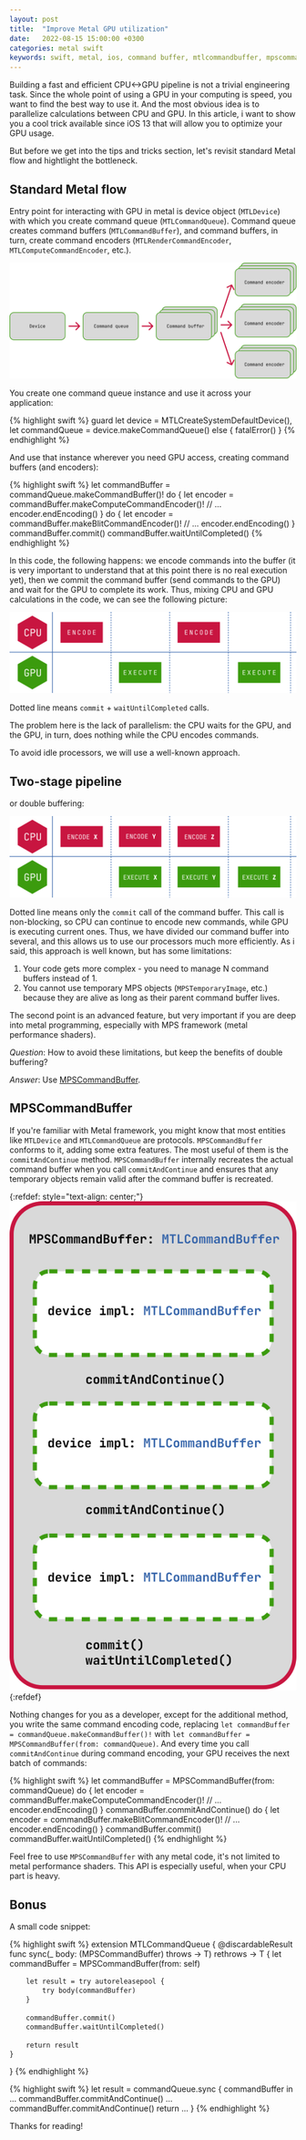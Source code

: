 ```yaml
---
layout: post
title:  "Improve Metal GPU utilization"
date:   2022-08-15 15:00:00 +0300
categories: metal swift
keywords: swift, metal, ios, command buffer, mtlcommandbuffer, mpscommandbuffer
---
```

Building a fast and efficient CPU<->GPU pipeline is not a trivial engineering task. Since the whole point of using a GPU in your computing is speed, you want to find the best way to use it. And the most obvious idea is to parallelize calculations between CPU and GPU. In this article, i want to show you a cool trick available since iOS 13 that will allow you to optimize your GPU usage.

<!-- more -->

But before we get into the tips and tricks section, let's revisit standard Metal flow and hightlight the bottleneck.

## Standard Metal flow

Entry point for interacting with GPU in metal is device object (`MTLDevice`) with which you create command queue (`MTLCommandQueue`). Command queue creates command buffers (`MTLCommandBuffer`), and command buffers, in turn, create command encoders (`MTLRenderCommandEncoder`, `MTLComputeCommandEncoder`, etc.).

![metal_flow](/assets/images/metal_flow.svg)

You create one command queue instance and use it across your application:

{% highlight swift %}
guard let device = MTLCreateSystemDefaultDevice(),
      let commandQueue = device.makeCommandQueue()
else {
    fatalError()
}
{% endhighlight %}

And use that instance wherever you need GPU access, creating command buffers (and encoders):

{% highlight swift %}
let commandBuffer = commandQueue.makeCommandBuffer()!
do {
    let encoder = commandBuffer.makeComputeCommandEncoder()!
    // ...
    encoder.endEncoding()
}
do {
    let encoder = commandBuffer.makeBlitCommandEncoder()!
    // ...
    encoder.endEncoding()
}
commandBuffer.commit()
commandBuffer.waitUntilCompleted()
{% endhighlight %}

In this code, the following happens: we encode commands into the buffer (it is very important to understand that at this point there is no real execution yet), then we commit the command buffer (send commands to the GPU) and wait for the GPU to complete its work. Thus, mixing CPU and GPU calculations in the code, we can see the following picture:

![cpu_gpu_standard_flow](/assets/images/cpu_gpu_standard_flow.svg)

Dotted line means `commit` + `waitUntilCompleted` calls.

The problem here is the lack of parallelism: the CPU waits for the GPU, and the GPU, in turn, does nothing while the CPU encodes commands.

To avoid idle processors, we will use a well-known approach.

## Two-stage pipeline

or double buffering:

![cpu_gpu_double_buffering](/assets/images/cpu_gpu_double_buffering.svg)

Dotted line means only the `commit` call of the command buffer. This call is non-blocking, so CPU can continue to encode new commands, while GPU is executing current ones. Thus, we have divided our command buffer into several, and this allows us to use our processors much more efficiently. As i said, this approach is well known, but has some limitations:

1. Your code gets more complex - you need to manage N command buffers instead of 1.
2. You cannot use temporary MPS objects (`MPSTemporaryImage`, etc.) because they are alive as long as their parent command buffer lives.

The second point is an advanced feature, but very important if you are deep into metal programming, especially with MPS framework (metal performance shaders).

*Question*: How to avoid these limitations, but keep the benefits of double buffering?

*Answer*: Use [MPSCommandBuffer](https://developer.apple.com/documentation/metalperformanceshaders/mpscommandbuffer).

## MPSCommandBuffer

If you're familiar with Metal framework, you might know that most entities like `MTLDevice` and `MTLCommandQueue` are protocols. `MPSCommandBuffer` conforms to it, adding some extra features. The most useful of them is the `commitAndContinue` method. `MPSCommandBuffer` internally recreates the actual command buffer when you call `commitAndContinue` and ensures that any temporary objects remain valid after the command buffer is recreated.

{:refdef: style="text-align: center;"}
![mps_command_buffer](/assets/images/mps_command_buffer.svg)
{:refdef}

Nothing changes for you as a developer, except for the additional method, you write the same command encoding code, replacing `let commandBuffer = commandQueue.makeCommandBuffer()!` with `let commandBuffer = MPSCommandBuffer(from: commandQueue)`. And every time you call `commitAndContinue` during command encoding, your GPU receives the next batch of commands:

{% highlight swift %}
let commandBuffer = MPSCommandBuffer(from: commandQueue)
do {
    let encoder = commandBuffer.makeComputeCommandEncoder()!
    // ...
    encoder.endEncoding()
}
commandBuffer.commitAndContinue()
do {
    let encoder = commandBuffer.makeBlitCommandEncoder()!
    // ...
    encoder.endEncoding()
}
commandBuffer.commit()
commandBuffer.waitUntilCompleted()
{% endhighlight %}

Feel free to use `MPSCommandBuffer` with any metal code, it's not limited to metal performance shaders. This API is especially useful, when your CPU part is heavy.

## Bonus

A small code snippet:

{% highlight swift %}
extension MTLCommandQueue {
    @discardableResult
    func sync<T>(_ body: (MPSCommandBuffer) throws -> T) rethrows -> T {
        let commandBuffer = MPSCommandBuffer(from: self)

        let result = try autoreleasepool {
            try body(commandBuffer)
        }

        commandBuffer.commit()
        commandBuffer.waitUntilCompleted()

        return result
    }
}
{% endhighlight %}

{% highlight swift %}
let result = commandQueue.sync { commandBuffer in
    ...
    commandBuffer.commitAndContinue()
    ...
    commandBuffer.commitAndContinue()
    return ...
}
{% endhighlight %}

Thanks for reading!
